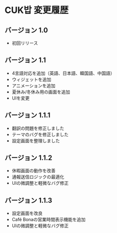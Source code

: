 # CUK밥 変更履歴

## バージョン 1.0
- 初回リリース

## バージョン 1.1
- 4言語対応を追加（英語、日本語、韓国語、中国語）
- ウィジェットを追加
- アニメーションを追加
- 夏休み/冬休み用の画面を追加
- UIを変更

## バージョン 1.1.1
- 翻訳の問題を修正しました  
- テーマのバグを修正しました  
- 設定画面を整理しました

## バージョン 1.1.2
- 休暇画面の動作を改善
- 通報送信ロジックの最適化
- UIの微調整と軽微なバグ修正

## バージョン 1.1.3
- 設定画面を改良
- Café Bonaの営業時間表示機能を追加
- UIの微調整と軽微なバグ修正
